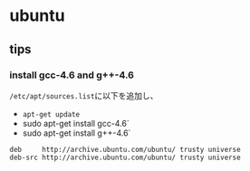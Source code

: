 # ubuntu

## tips
### install gcc-4.6 and g++-4.6
`/etc/apt/sources.list`に以下を追加し、
* `apt-get update`
* sudo apt-get install gcc-4.6`
* sudo apt-get install g++-4.6`

```shell
deb     http://archive.ubuntu.com/ubuntu/ trusty universe  
deb-src http://archive.ubuntu.com/ubuntu/ trusty universe
```

